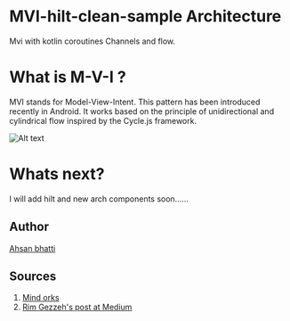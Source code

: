 # MVI-hilt-clean-sample Architecture
Mvi with kotlin coroutines Channels and flow.

# What is M-V-I ?
MVI stands for Model-View-Intent. This pattern has been introduced recently in Android. It works based on the principle of unidirectional and cylindrical flow inspired by the Cycle.js framework.

![Alt text](https://github.com/ahsanbhatti49/MVI-hilt-clean-sample/blob/main/snap.png "Diagram")


# Whats next? 
I will add hilt and new arch components soon......

  
   
 ## Author
[Ahsan bhatti](https://github.com/ahsanbhatti49 "Ahsan bhatti (WhiteSolutions)")


## Sources
 1. [Mind orks](https://blog.mindorks.com/mvi-architecture-android-tutorial-for-beginners-step-by-step-guide)
 3. [Rim Gezzeh's post at Medium](https://medium.com/swlh/mvi-architecture-with-android-fcde123e3c4a)
 
 



